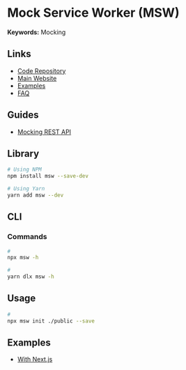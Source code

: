 # Mock Service Worker (MSW)

<!--
https://github.com/search?o=desc&q=filename%3Apackage.json+%22next%22+%22msw%22+%22typescript%22+path%3Aapps&s=indexed&type=Code
-->

**Keywords:** Mocking

## Links

- [Code Repository](https://github.com/mswjs/msw)
- [Main Website](https://mswjs.io/)
- [Examples](https://github.com/mswjs/examples/tree/master/examples)
- [FAQ](https://mswjs.io/docs/faq)

## Guides

- [Mocking REST API](https://mswjs.io/docs/getting-started/mocks/rest-api)

## Library

```sh
# Using NPM
npm install msw --save-dev

# Using Yarn
yarn add msw --dev
```

## CLI

### Commands

```sh
#
npx msw -h

#
yarn dlx msw -h
```

## Usage

```sh
#
npx msw init ./public --save
```

## Examples

- [With Next.js](/next.js/extend/msw.md#examples)
